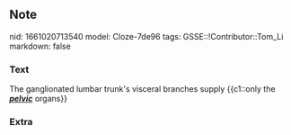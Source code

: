 ## Note
nid: 1661020713540
model: Cloze-7de96
tags: GSSE::!Contributor::Tom_Li
markdown: false

### Text
<div>
  The ganglionated lumbar trunk's visceral branches supply
  {{c1::only the <b><u><i>pelvic</i></u></b> organs}}
</div>

### Extra

